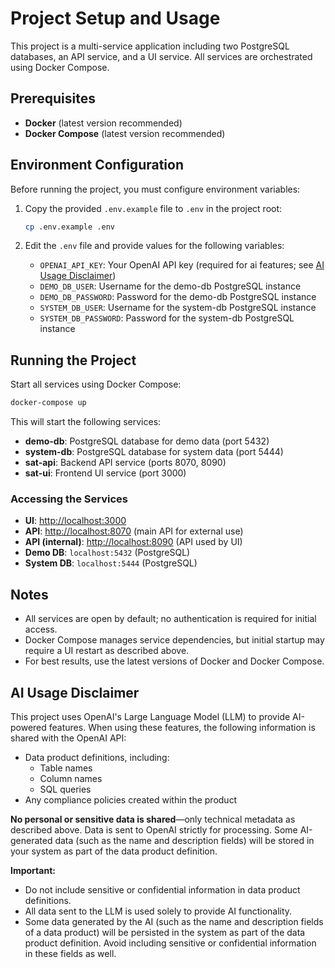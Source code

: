 # Project Setup and Usage

This project is a multi-service application including two PostgreSQL databases, an API service, and a UI service. All services are orchestrated using Docker Compose.

## Prerequisites

- **Docker** (latest version recommended)
- **Docker Compose** (latest version recommended)

## Environment Configuration

Before running the project, you must configure environment variables:

1. Copy the provided `.env.example` file to `.env` in the project root:
   ```bash
   cp .env.example .env
   ```
2. Edit the `.env` file and provide values for the following variables:

   - `OPENAI_API_KEY`: Your OpenAI API key (required for ai features; see [AI Usage Disclaimer](#ai-usage-disclaimer))
   - `DEMO_DB_USER`: Username for the demo-db PostgreSQL instance
   - `DEMO_DB_PASSWORD`: Password for the demo-db PostgreSQL instance
   - `SYSTEM_DB_USER`: Username for the system-db PostgreSQL instance
   - `SYSTEM_DB_PASSWORD`: Password for the system-db PostgreSQL instance

## Running the Project

Start all services using Docker Compose:

```bash
docker-compose up
```

This will start the following services:
- **demo-db**: PostgreSQL database for demo data (port 5432)
- **system-db**: PostgreSQL database for system data (port 5444)
- **sat-api**: Backend API service (ports 8070, 8090)
- **sat-ui**: Frontend UI service (port 3000)

### Accessing the Services

- **UI**: [http://localhost:3000](http://localhost:3000)
- **API**: [http://localhost:8070](http://localhost:8070) (main API for external use)
- **API (internal)**: [http://localhost:8090](http://localhost:8090) (API used by UI)
- **Demo DB**: `localhost:5432` (PostgreSQL)
- **System DB**: `localhost:5444` (PostgreSQL)


## Notes

- All services are open by default; no authentication is required for initial access.
- Docker Compose manages service dependencies, but initial startup may require a UI restart as described above.
- For best results, use the latest versions of Docker and Docker Compose.

## AI Usage Disclaimer

This project uses OpenAI's Large Language Model (LLM) to provide AI-powered features. When using these features, the following information is shared with the OpenAI API:

- Data product definitions, including:
  - Table names
  - Column names
  - SQL queries
- Any compliance policies created within the product

**No personal or sensitive data is shared**—only technical metadata as described above. Data is sent to OpenAI strictly for processing. Some AI-generated data (such as the name and description fields) will be stored in your system as part of the data product definition.

**Important:**
- Do not include sensitive or confidential information in data product definitions.
- All data sent to the LLM is used solely to provide AI functionality.
- Some data generated by the AI (such as the name and description fields of a data product) will be persisted in the system as part of the data product definition. Avoid including sensitive or confidential information in these fields as well.


